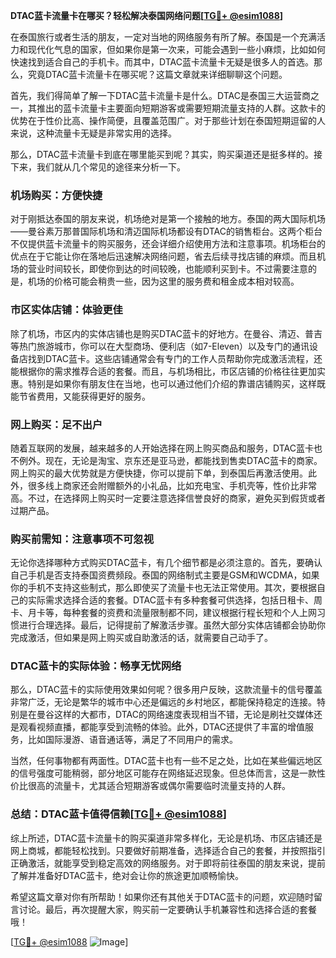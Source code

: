 **DTAC蓝卡流量卡在哪买？轻松解决泰国网络问题[[TG💪+ @esim1088](https://t.me/s/esim1088)]**

在泰国旅行或者生活的朋友，一定对当地的网络服务有所了解。泰国是一个充满活力和现代化气息的国家，但如果你是第一次来，可能会遇到一些小麻烦，比如如何快速找到适合自己的手机卡。而其中，DTAC蓝卡流量卡无疑是很多人的首选。那么，究竟DTAC蓝卡流量卡在哪买呢？这篇文章就来详细聊聊这个问题。

首先，我们得简单了解一下DTAC蓝卡流量卡是什么。DTAC是泰国三大运营商之一，其推出的蓝卡流量卡主要面向短期游客或需要短期流量支持的人群。这款卡的优势在于性价比高、操作简便，且覆盖范围广。对于那些计划在泰国短期逗留的人来说，这种流量卡无疑是非常实用的选择。

那么，DTAC蓝卡流量卡到底在哪里能买到呢？其实，购买渠道还是挺多样的。接下来，我们就从几个常见的途径来分析一下。

### 机场购买：方便快捷

对于刚抵达泰国的朋友来说，机场绝对是第一个接触的地方。泰国的两大国际机场——曼谷素万那普国际机场和清迈国际机场都设有DTAC的销售柜台。这两个柜台不仅提供蓝卡流量卡的购买服务，还会详细介绍使用方法和注意事项。机场柜台的优点在于它能让你在落地后迅速解决网络问题，省去后续寻找店铺的麻烦。而且机场的营业时间较长，即使你到达的时间较晚，也能顺利买到卡。不过需要注意的是，机场的价格可能会稍贵一些，因为这里的服务费和租金成本相对较高。

### 市区实体店铺：体验更佳

除了机场，市区内的实体店铺也是购买DTAC蓝卡的好地方。在曼谷、清迈、普吉等热门旅游城市，你可以在大型商场、便利店（如7-Eleven）以及专门的通讯设备店找到DTAC蓝卡。这些店铺通常会有专门的工作人员帮助你完成激活流程，还能根据你的需求推荐合适的套餐。而且，与机场相比，市区店铺的价格往往更加实惠。特别是如果你有朋友住在当地，也可以通过他们介绍的靠谱店铺购买，这样既能节省费用，又能获得更好的服务。

### 网上购买：足不出户

随着互联网的发展，越来越多的人开始选择在网上购买商品和服务，DTAC蓝卡也不例外。现在，无论是淘宝、京东还是亚马逊，都能找到售卖DTAC蓝卡的商家。网上购买的最大优势就是方便快捷，你可以提前下单，到泰国后再激活使用。此外，很多线上商家还会附赠额外的小礼品，比如充电宝、手机壳等，性价比非常高。不过，在选择网上购买时一定要注意选择信誉良好的商家，避免买到假货或者过期产品。

### 购买前需知：注意事项不可忽视

无论你选择哪种方式购买DTAC蓝卡，有几个细节都是必须注意的。首先，要确认自己手机是否支持泰国资费频段。泰国的网络制式主要是GSM和WCDMA，如果你的手机不支持这些制式，那么即使买了流量卡也无法正常使用。其次，要根据自己的实际需求选择合适的套餐。DTAC蓝卡有多种套餐可供选择，包括日租卡、周卡、月卡等，每种套餐的资费和流量限制都不同，建议根据行程长短和个人上网习惯进行合理选择。最后，记得提前了解激活步骤。虽然大部分实体店铺都会协助你完成激活，但如果是网上购买或自助激活的话，就需要自己动手了。

### DTAC蓝卡的实际体验：畅享无忧网络

那么，DTAC蓝卡的实际使用效果如何呢？很多用户反映，这款流量卡的信号覆盖非常广泛，无论是繁华的城市中心还是偏远的乡村地区，都能保持稳定的连接。特别是在曼谷这样的大都市，DTAC的网络速度表现相当不错，无论是刷社交媒体还是观看视频直播，都能享受到流畅的体验。此外，DTAC还提供了丰富的增值服务，比如国际漫游、语音通话等，满足了不同用户的需求。

当然，任何事物都有两面性。DTAC蓝卡也有一些不足之处，比如在某些偏远地区的信号强度可能稍弱，部分地区可能存在网络延迟现象。但总体而言，这是一款性价比很高的流量卡，尤其适合短期游客或偶尔需要临时流量支持的人群。

### 总结：DTAC蓝卡值得信赖[[TG💪+ @esim1088](https://t.me/s/esim1088)]

综上所述，DTAC蓝卡流量卡的购买渠道非常多样化，无论是机场、市区店铺还是网上商城，都能轻松找到。只要做好前期准备，选择适合自己的套餐，并按照指引正确激活，就能享受到稳定高效的网络服务。对于即将前往泰国的朋友来说，提前了解并准备好DTAC蓝卡，绝对会让你的旅途更加顺畅愉快。

希望这篇文章对你有所帮助！如果你还有其他关于DTAC蓝卡的问题，欢迎随时留言讨论。最后，再次提醒大家，购买前一定要确认手机兼容性和选择合适的套餐哦！

[[TG💪+ @esim1088](https://t.me/s/esim1088) ![Image](https://i.postimg.cc/4NQfJmqS/Snipaste-2025-05-13-00-14-12.png)]